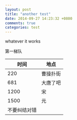 ```yaml
---
layout: post
title: "another test"
date: 2014-09-27 14:23:32 +0800
comments: true
categories: test
---
```


whatever it works

第一梯队

时间 | 地点
----- | -----
220 | 曹操扑街
681 | 大唐了吧
1200 | 宋
1500 | 元
不要纠结对错|

